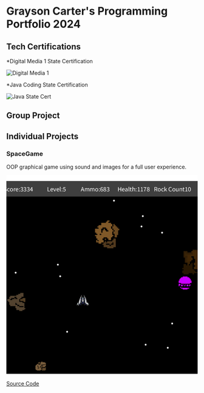 # Grayson Carter's Programming Portfolio 2024

## Tech Certifications
*Digital Media 1 State Certification

![Digital Media 1]()

*Java Coding State Certification

![Java State Cert]()

## Group Project

## Individual Projects

### SpaceGame
OOP graphical game using sound and images for a full user experience.

![Gameplay](https://github.com/goober42/programmingportfolio/blob/main/images/sg1.png)

[Source Code](https://github.com/goober42/programmingportfolio/blob/main/src/SpaceGame.zip)
